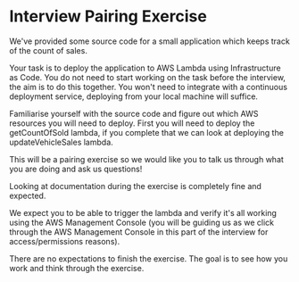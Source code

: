 # Interview Pairing Exercise

We've provided some source code for a small application which keeps track of the count of sales.

Your task is to deploy the application to AWS Lambda using Infrastructure as Code. You do not need to start working on the task before the interview, the aim is to do this together. You won't need to integrate with a continuous deployment service, deploying from your local machine will suffice.  

Familiarise yourself with the source code and figure out which AWS resources you will need to deploy. First you will need to deploy the getCountOfSold lambda, if you complete that we can look at deploying the updateVehicleSales lambda.

This will be a pairing exercise so we would like you to talk us through what you are doing and ask us questions!

Looking at documentation during the exercise is completely fine and expected.

We expect you to be able to trigger the lambda and verify it's all working using the AWS Management Console (you will be guiding us as we click through the AWS Management Console in this part of the interview for access/permissions reasons).

There are no expectations to finish the exercise. The goal is to see how you work and think through the exercise.
